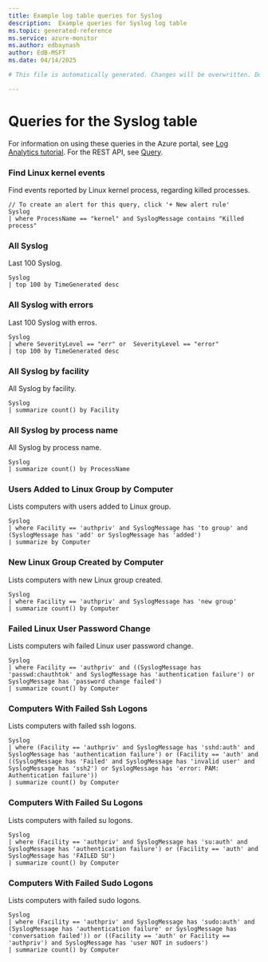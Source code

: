 ```yaml
---
title: Example log table queries for Syslog
description:  Example queries for Syslog log table
ms.topic: generated-reference
ms.service: azure-monitor
ms.author: edbaynash
author: EdB-MSFT
ms.date: 04/14/2025

# This file is automatically generated. Changes will be overwritten. Do not change this file directly. 

---
```


# Queries for the Syslog table

For information on using these queries in the Azure portal, see [Log Analytics tutorial](/azure/azure-monitor/logs/log-analytics-tutorial). For the REST API, see [Query](/azure/azure-monitor/logs/api/overview).


### Find Linux kernel events  


Find events reported by Linux kernel process, regarding killed processes.  

```query
// To create an alert for this query, click '+ New alert rule'
Syslog
| where ProcessName == "kernel" and SyslogMessage contains "Killed process"
```



### All Syslog  


Last 100 Syslog.  

```query
Syslog 
| top 100 by TimeGenerated desc
```



### All Syslog with errors  


Last 100 Syslog with erros.  

```query
Syslog 
| where SeverityLevel == "err" or  SeverityLevel == "error"
| top 100 by TimeGenerated desc
```



### All Syslog by facility  


All Syslog by facility.  

```query
Syslog 
| summarize count() by Facility
```



### All Syslog by process name  


All Syslog by process name.  

```query
Syslog 
| summarize count() by ProcessName
```



### Users Added to Linux Group by Computer  


Lists computers with users added to Linux group.  

```query
Syslog
| where Facility == 'authpriv' and SyslogMessage has 'to group' and (SyslogMessage has 'add' or SyslogMessage has 'added')
| summarize by Computer
```



### New Linux Group Created by Computer  


Lists computers with new Linux group created.  

```query
Syslog
| where Facility == 'authpriv' and SyslogMessage has 'new group'
| summarize count() by Computer
```



### Failed Linux User Password Change  


Lists computers wih failed Linux user password change.  

```query
Syslog
| where Facility == 'authpriv' and ((SyslogMessage has 'passwd:chauthtok' and SyslogMessage has 'authentication failure') or SyslogMessage has 'password change failed')
| summarize count() by Computer
```



### Computers With Failed Ssh Logons  


Lists computers with failed ssh logons.  

```query
Syslog
| where (Facility == 'authpriv' and SyslogMessage has 'sshd:auth' and SyslogMessage has 'authentication failure') or (Facility == 'auth' and ((SyslogMessage has 'Failed' and SyslogMessage has 'invalid user' and SyslogMessage has 'ssh2') or SyslogMessage has 'error: PAM: Authentication failure'))
| summarize count() by Computer
```



### Computers With Failed Su Logons  


Lists computers with failed su logons.  

```query
Syslog
| where (Facility == 'authpriv' and SyslogMessage has 'su:auth' and SyslogMessage has 'authentication failure') or (Facility == 'auth' and SyslogMessage has 'FAILED SU')
| summarize count() by Computer
```



### Computers With Failed Sudo Logons  


Lists computers with failed sudo logons.  

```query
Syslog
| where (Facility == 'authpriv' and SyslogMessage has 'sudo:auth' and (SyslogMessage has 'authentication failure' or SyslogMessage has 'conversation failed')) or ((Facility == 'auth' or Facility == 'authpriv') and SyslogMessage has 'user NOT in sudoers')
| summarize count() by Computer
```


